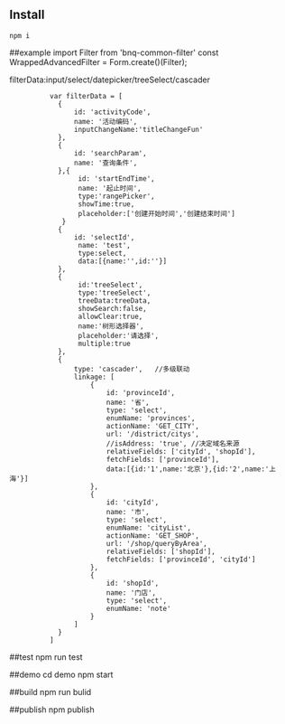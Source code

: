 ## Install

```
npm i
```
##example
import Filter from 'bnq-common-filter'
const WrappedAdvancedFilter = Form.create()(Filter);

<WrappedAdvancedFilter
                  filterData={filterData}
                  handleSearch={this._handleSearch}
                  handleReset={this._handleReset}
                  filterBtnInline={true}
              />
      filterData:input/select/datepicker/treeSelect/cascader

              var filterData = [
                {
                    id: 'activityCode',
                    name: '活动编码',
                    inputChangeName:'titleChangeFun'
                },
                {
                    id: 'searchParam',
                    name: '查询条件',
                },{
                     id: 'startEndTime',
                     name: '起止时间',
                     type:'rangePicker',
                     showTime:true,
                     placeholder:['创建开始时间','创建结束时间']
                 }
                {
                    id: 'selectId',
                     name: 'test',
                     type:select,
                     data:[{name:'',id:''}]
                },
                {
                     id:'treeSelect',
                     type:'treeSelect',
                     treeData:treeData,
                     showSearch:false,
                     allowClear:true,
                     name:'树形选择器',
                     placeholder:'请选择',
                     multiple:true
                },
                {
                    type: 'cascader',   //多级联动
                    linkage: [
                        {
                            id: 'provinceId',
                            name: '省',
                            type: 'select',
                            enumName: 'provinces',
                            actionName: 'GET_CITY',
                            url: '/district/citys',
                            //isAddress: 'true', //决定域名来源
                            relativeFields: ['cityId', 'shopId'],
                            fetchFields: ['provinceId'],
                            data:[{id:'1',name:'北京'},{id:'2',name:'上海'}]
                        },
                        {
                            id: 'cityId',
                            name: '市',
                            type: 'select',
                            enumName: 'cityList',
                            actionName: 'GET_SHOP',
                            url: '/shop/queryByArea',
                            relativeFields: ['shopId'],
                            fetchFields: ['provinceId', 'cityId']
                        },
                        {
                            id: 'shopId',
                            name: '门店',
                            type: 'select',
                            enumName: 'note'
                        }
                    ]
                }
              ]
##test
npm run test

##demo
cd demo
npm start

##build
npm run bulid

##publish
npm publish

